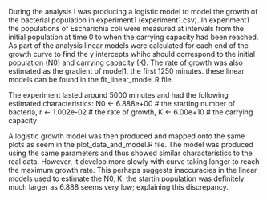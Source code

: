 During the analysis I was producing a logistic model to model the growth of the bacterial population in experiment1 (experiment1.csv). In experiment1 the populations of Escharichia coli were measured at intervals from the initial population at time 0 to when the carrying capacity had been reached. As part of the analysis linear models were calculated for each end of the growth curve to find the y intercepts whihc should correspond to the initial population (N0) and carrying capacity (K). The rate of growth was also estimated as the gradient of model1, the first 1250 minutes. these linear models can be found in the fit_linear_model.R file.

The experiment lasted around 5000 minutes and had the following estimated characteristics:
N0 <- 6.888e+00 # the starting number of bacteria,
r <- 1.002e-02 # the rate of growth,
K <- 6.00e+10 # the carrying capacity

A logistic growth model was then produced and mapped onto the same plots as seem in the plot_data_and_model.R file. The model was produced using the same parameters and thus showed similar characteristics to the real data. However, it develop more slowly with curve taking longer to reach the maximum growth rate. This perhaps suggests inaccuracies in the linear models used to estimate the N0, K. the startin population was definitely much larger as 6.888 seems very low; explaining this discrepancy.   


